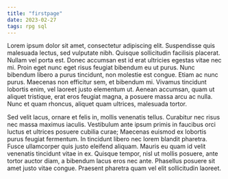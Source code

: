 ```yaml
---
title: "firstpage"
date: 2023-02-27
tags: rpg sql
---
```


Lorem ipsum dolor sit amet, consectetur adipiscing elit. Suspendisse quis malesuada lectus, sed vulputate nibh. Quisque sollicitudin facilisis placerat. Nullam vel porta est. Donec accumsan est id erat ultricies egestas vitae nec mi. Proin eget nunc eget risus feugiat bibendum eu ut purus. Nunc bibendum libero a purus tincidunt, non molestie est congue. Etiam ac nunc purus. Maecenas non efficitur sem, et bibendum mi. Vivamus tincidunt lobortis enim, vel laoreet justo elementum ut. Aenean accumsan, quam ut aliquet tristique, erat eros feugiat magna, a posuere massa arcu ac nulla. Nunc et quam rhoncus, aliquet quam ultrices, malesuada tortor.

Sed velit lacus, ornare et felis in, mollis venenatis tellus. Curabitur nec risus nec massa maximus iaculis. Vestibulum ante ipsum primis in faucibus orci luctus et ultrices posuere cubilia curae; Maecenas euismod ex lobortis purus feugiat fermentum. In tincidunt libero nec lorem blandit pharetra. Fusce ullamcorper quis justo eleifend aliquam. Mauris eu quam id velit venenatis tincidunt vitae in ex. Quisque tempor, nisl ut mollis posuere, ante tortor auctor diam, a bibendum lacus eros nec ante. Phasellus posuere sit amet justo vitae congue. Praesent pharetra quam vel elit sollicitudin laoreet.
